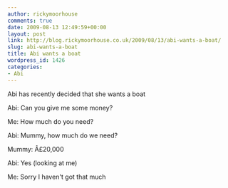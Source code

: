 ```yaml
---
author: rickymoorhouse
comments: true
date: 2009-08-13 12:49:59+00:00
layout: post
link: http://blog.rickymoorhouse.co.uk/2009/08/13/abi-wants-a-boat/
slug: abi-wants-a-boat
title: Abi wants a boat
wordpress_id: 1426
categories:
- Abi
---
```


Abi has recently decided that she wants a boat




Abi: Can you give me some money?  

Me: How much do you need?  

Abi: Mummy, how much do we need?  

Mummy: Â£20,000   

Abi: Yes (looking at me)  

Me: Sorry I haven't got that much  


